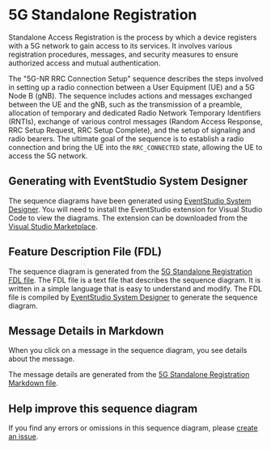 # 5G Standalone Registration

Standalone Access Registration is the process by which a device registers with a 5G network to gain access to its services. It involves various registration procedures, messages, and security measures to ensure authorized access and mutual authentication.

The "5G-NR RRC Connection Setup" sequence describes the steps involved in setting up a radio connection between a User Equipment (UE) and a 5G Node B (gNB). The sequence includes actions and messages exchanged between the UE and the gNB, such as the transmission of a preamble, allocation of temporary and dedicated Radio Network Temporary Identifiers (RNTIs), exchange of various control messages (Random Access Response, RRC Setup Request, RRC Setup Complete), and the setup of signaling and radio bearers. The ultimate goal of the sequence is to establish a radio connection and bring the UE into the `RRC_CONNECTED` state, allowing the UE to access the 5G network.

## Generating with EventStudio System Designer

The sequence diagrams have been generated using [EventStudio System Designer](https://www.eventhelix.com/EventStudio/). You will need to install the EventStudio extension for Visual Studio Code to view the diagrams. The extension can be downloaded from the [Visual Studio Marketplace](https://marketplace.visualstudio.com/items?itemName=EventHelix.EventStudio).

## Feature Description File (FDL)

The sequence diagram is generated from the [5G Standalone Registration FDL file](model/5g-standalone-access-registration.FDL). The FDL file is a text file that describes the sequence diagram. It is written in a simple language that is easy to understand and modify. The FDL file is compiled by [EventStudio System Designer](https://www.eventhelix.com/EventStudio/) to generate the sequence diagram.

## Message Details in Markdown

When you click on a message in the sequence diagram, you see details about the message.

The message details are generated from the [5G Standalone Registration Markdown file](message-details/5g-standalone-access-registration.md).

## Help improve this sequence diagram

If you find any errors or omissions in this sequence diagram, please [create an issue](https://github.com/eventhelix/5g-nr-standalone/issues).






